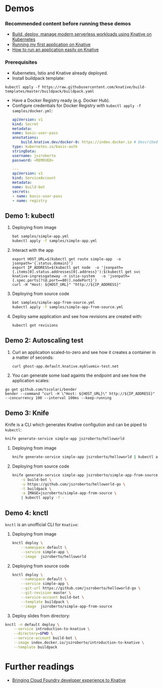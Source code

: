 # Demos

### Recommended content before running these demos
* [Build, deploy, manage modern serverless workloads using Knative on Kubernetes](https://m.chmarny.com/build-deploy-manage-modern-serverless-workloads-using-knative-on-kubernetes-180c1a55e1b5)
* [Running my first application on Knative](https://medium.com/@totemteleko/running-my-first-application-on-knative-ddaff2ce2ea0)
* [How to run an application easily on Knative](https://medium.com/@totemteleko/how-to-run-an-application-easily-on-knative-946ee7e74b11)

### Prerequisites

* Kubernetes, Istio and Knative already deployed.
* Install buildpack template:

```
kubectl apply -f https://raw.githubusercontent.com/knative/build-templates/master/buildpack/buildpack.yaml
```
* Have a Docker Registry ready (e.g. Docker Hub).
* Configure credentials for Docker Registry with `kubectl apply -f samples/docker.yml`:
    ```yaml
    apiVersion: v1
    kind: Secret
    metadata:
    name: basic-user-pass
    annotations:
        build.knative.dev/docker-0: https://index.docker.io # Described below
    type: kubernetes.io/basic-auth
    stringData:
    username: jszroberto
    password: <REMOVED>

    ---
    apiVersion: v1
    kind: ServiceAccount
    metadata:
    name: build-bot
    secrets:
    - name: basic-user-pass
    - name: registry
    ```

## Demo 1: kubectl

1. Deploying from image
    ```bash
    bat samples/simple-app.yml
    kubectl apply -f samples/simple-app.yml
    ```
1. Interact with the app
    ```
    export HOST_URL=$(kubectl get route simple-app  -o jsonpath='{.status.domain}')
    export IP_ADDRESS=$(kubectl get node  -o 'jsonpath={.items[0].status.addresses[0].address}'):$(kubectl get svc knative-ingressgateway -n istio-system   -o 'jsonpath={.spec.ports[?(@.port==80)].nodePort}')
    curl -H "Host: ${HOST_URL}" "http://${IP_ADDRESS}"
    ```
1. Deploying from source code
    ```bash
    bat samples/simple-app-from-source.yml
    kubectl apply -f samples/simple-app-from-source.yml
    ```
1. Deploy same application and see how revisions are created with:
    ```bash
    kubectl get revisions
    ```

## Demo 2: Autoscaling test

1. Curl an application scaled-to-zero and see how it creates a container in a matter of seconds:
    ```bash
    curl ghost-app.default.knative.mybluemix-test.net
    ```
2. You can generate some load againts the endpoint and see how the application scales:
```
go get github.com/tscolari/bender
bender --command "curl -H \"Host: ${HOST_URL}\" http://${IP_ADDRESS}" --concurrency 100 --interval 100ms --keep-running
```

## Demo 3: Knife

Knife is a CLI which generates Knative configution and can be piped to `kubectl`:

```bash
knife generate-service simple-app jszroberto/helloworld
```

1. Deploying from image
    ```bash
    knife generate-service simple-app jszroberto/helloworld | kubectl apply -f -
    ```
1. Deploying from source code
    ```bash
    knife generate-service simple-app jszroberto/simple-app-from-source \
        -s build-bot \
        -u https://github.com/jszroberto/helloworld-go \
        -t buildpack \
        -a IMAGE=jszroberto/simple-app-from-source \
        | kubectl apply -f -
    ```

## Demo 4: knctl

`knctl` is an unofficial CLI for `Knative`:

1. Deploying from image
    ```bash
    knctl deploy \
        --namespace default \
        --service simple-app \
        --image  jszroberto/helloworld
    ```
2. Deploying from source code
    ```bash
    knctl deploy \
        --namespace default \
        --service simple-app \
        --git-url https://github.com/jszroberto/helloworld-go \
        --git-revision master \
        --service-account build-bot \
        --template buildpack \
        --image  jszroberto/simple-app-from-source
    ```
3. Deploy slides from directory:

```bash
knctl -n default deploy \
    --service introduction-to-knative \
    --directory=$PWD \
    --service-account build-bot \
    --image index.docker.io/jszroberto/introduction-to-knative \
    --template buildpack
```

# Further readings
* [Bringing Cloud Foundry developer experience to Knative](https://medium.com/@totemteleko/bringing-cloud-foundry-developer-experience-to-knative-513d23e957f)
